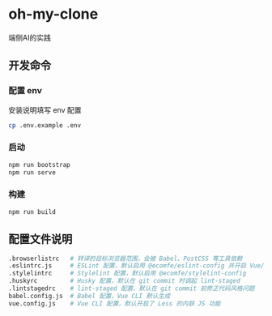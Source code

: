 # oh-my-clone

端侧AI的实践

## 开发命令

### 配置 env
安装说明填写 env 配置
```sh
cp .env.example .env
```

### 启动

```sh
npm run bootstrap
npm run serve
```

### 构建

```sh
npm run build
```

## 配置文件说明

```sh
.browserlistrc   # 转译的目标浏览器范围，会被 Babel、PostCSS 等工具依赖
.eslintrc.js     # ESLint 配置，默认启用 @ecomfe/eslint-config 并开启 Vue/TS 支持
.stylelintrc     # Stylelint 配置，默认启用 @ecomfe/stylelint-config
.huskyrc         # Husky 配置，默认在 git commit 时调起 lint-staged
.lintstagedrc    # lint-staged 配置，默认在 git commit 前修正代码风格问题
babel.config.js  # Babel 配置，Vue CLI 默认生成
vue.config.js    # Vue CLI 配置，默认开启了 Less 的内联 JS 功能
```
